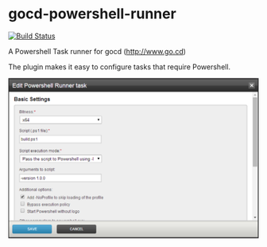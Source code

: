 gocd-powershell-runner
======================

[![Build Status](https://snap-ci.com/manojlds/gocd-powershell-runner/branch/master/build_image)](https://snap-ci.com/manojlds/gocd-powershell-runner/branch/master)

A Powershell Task runner for gocd (http://www.go.cd)

The plugin makes it easy to configure tasks that require Powershell.

![Administration Screenshot](/documentation/screenshot.png)

